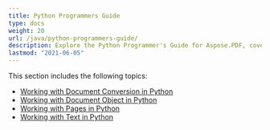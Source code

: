 ```yaml
---
title: Python Programmers Guide
type: docs
weight: 20
url: /java/python-programmers-guide/
description: Explore the Python Programmer's Guide for Aspose.PDF, covering essential features and tips for working with PDF documents in Python.
lastmod: "2021-06-05"
---
```


This section includes the following topics:

- [Working with Document Conversion in Python](/pdf/java/working-with-document-conversion-in-python/)
- [Working with Document Object in Python](/pdf/java/working-with-document-object-in-python/)
- [Working with Pages in Python](/pdf/java/working-with-pages-in-python/)
- [Working with Text in Python](/pdf/java/working-with-text-in-python/)
